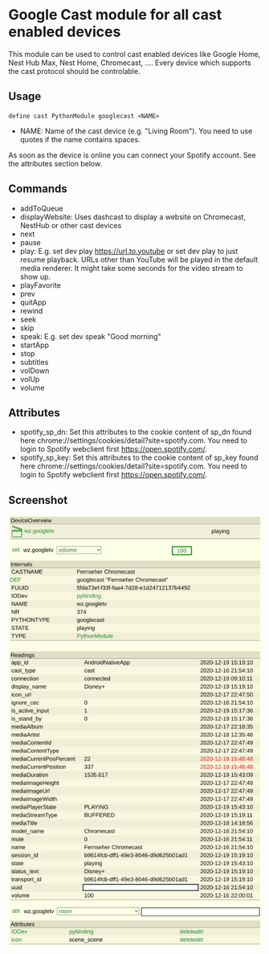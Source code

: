 
# Google Cast module for all cast enabled devices
This module can be used to control cast enabled devices like Google Home, Nest Hub Max, Nest Home, Chromecast, .... Every device which supports the cast protocol should be controlable.

## Usage
```
define cast PythonModule googlecast <NAME>
```

 - NAME: Name of the cast device (e.g. "Living Room"). You need to use quotes if the name contains spaces.

As soon as the device is online you can connect your Spotify account. See the attributes section below.

## Commands
 - addToQueue
 - displayWebsite: Uses dashcast to display a website on Chromecast, NestHub or other cast devices
 - next
 - pause
 - play: E.g. set dev play https://url.to.youtube or set dev play to just resume playback. URLs other than YouTube will be played in the default media renderer. It might take some seconds for the video stream to show up.
 - playFavorite
 - prev
 - quitApp
 - rewind
 - seek
 - skip
 - speak: E.g. set dev speak "Good morning"
 - startApp
 - stop
 - subtitles
 - volDown
 - volUp
 - volume

 ## Attributes
  - spotify_sp_dn: Set this attributes to the cookie content of sp_dn found here chrome://settings/cookies/detail?site=spotify.com. You need to login to Spotify webclient first https://open.spotify.com/.
  - spotify_sp_key: Set this attributes to the cookie content of sp_key found here chrome://settings/cookies/detail?site=spotify.com. You need to login to Spotify webclient first https://open.spotify.com/.

## Screenshot
![Screenshot](screenshot.png)